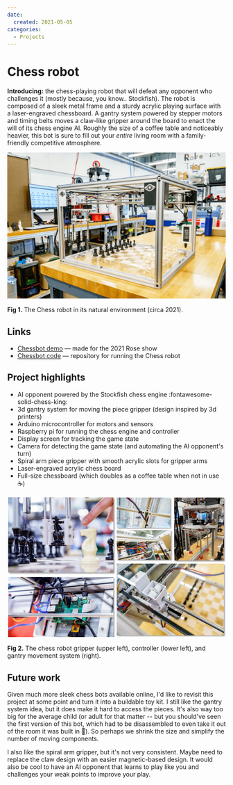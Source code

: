 ```yaml
---
date:
  created: 2021-05-05
categories:
  - Projects
---
```


# Chess robot

**Introducing:** the chess-playing robot that will defeat any opponent who challenges it (mostly because, you know.. Stockfish). The robot is composed of a sleek metal frame and a sturdy acrylic playing surface with a laser-engraved chessboard. A gantry system powered by stepper motors and timing belts moves a claw-like gripper around the board to enact the will of its chess engine AI. Roughly the size of a coffee table and noticeably heavier, this bot is sure to fill out your _entire_ living room with a family-friendly competitive atmosphere.

![Chess robot](../../assets/projects/chessbot.png)

**Fig 1.** The Chess robot in its natural environment (circa 2021).

<!-- more -->

## Links

- [Chessbot demo](https://youtu.be/P3n7hMYIbRQ) — made for the 2021 Rose show
- [Chessbot code](https://github.com/eckelsjd/ChessRobot) — repository for running the Chess robot

## Project highlights

- AI opponent powered by the Stockfish chess engine :fontawesome-solid-chess-king:
- 3d gantry system for moving the piece gripper (design inspired by 3d printers)
- Arduino microcontroller for motors and sensors
- Raspberry pi for running the chess engine and controller
- Display screen for tracking the game state
- Camera for detecting the game state (and automating the AI opponent's turn)
- Spiral arm piece gripper with smooth acrylic slots for gripper arms
- Laser-engraved acrylic chess board
- Full-size chessboard (which doubles as a coffee table when not in use :coffee:)

![Chess robot highlights](../../assets/projects/chessbot-highlights.png)

**Fig 2.** The chess robot gripper (upper left), controller (lower left), and gantry movement system (right).

## Future work
Given much more sleek chess bots available online, I'd like to revisit this project at some point and turn it into a buildable toy kit. I still like the gantry system idea, but it does make it hard to access the pieces. It's also way too big for the average child (or adult for that matter -- but you should've seen the first version of this bot, which had to be disassembled to even take it out of the room it was built in :melting_face:). So perhaps we shrink the size and simplify the number of moving components. 

I also like the spiral arm gripper, but it's not very consistent. Maybe need to replace the claw design with an easier magnetic-based design. It would also be cool to have an AI opponent that learns to play like you and challenges your weak points to improve your play.

